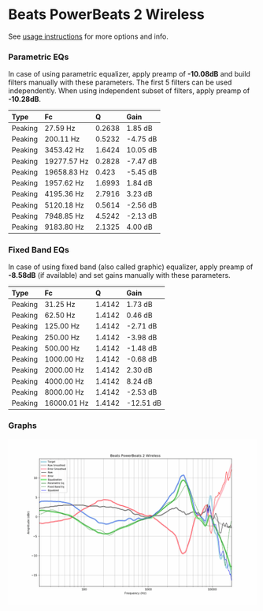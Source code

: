 # Beats PowerBeats 2 Wireless
See [usage instructions](https://github.com/jaakkopasanen/AutoEq#usage) for more options and info.

### Parametric EQs
In case of using parametric equalizer, apply preamp of **-10.08dB** and build filters manually
with these parameters. The first 5 filters can be used independently.
When using independent subset of filters, apply preamp of **-10.28dB**.

| Type    | Fc          |      Q | Gain     |
|:--------|:------------|:-------|:---------|
| Peaking | 27.59 Hz    | 0.2638 | 1.85 dB  |
| Peaking | 200.11 Hz   | 0.5232 | -4.75 dB |
| Peaking | 3453.42 Hz  | 1.6424 | 10.05 dB |
| Peaking | 19277.57 Hz | 0.2828 | -7.47 dB |
| Peaking | 19658.83 Hz | 0.423  | -5.45 dB |
| Peaking | 1957.62 Hz  | 1.6993 | 1.84 dB  |
| Peaking | 4195.36 Hz  | 2.7916 | 3.23 dB  |
| Peaking | 5120.18 Hz  | 0.5614 | -2.56 dB |
| Peaking | 7948.85 Hz  | 4.5242 | -2.13 dB |
| Peaking | 9183.80 Hz  | 2.1325 | 4.00 dB  |

### Fixed Band EQs
In case of using fixed band (also called graphic) equalizer, apply preamp of **-8.58dB**
(if available) and set gains manually with these parameters.

| Type    | Fc          |      Q | Gain      |
|:--------|:------------|:-------|:----------|
| Peaking | 31.25 Hz    | 1.4142 | 1.73 dB   |
| Peaking | 62.50 Hz    | 1.4142 | 0.46 dB   |
| Peaking | 125.00 Hz   | 1.4142 | -2.71 dB  |
| Peaking | 250.00 Hz   | 1.4142 | -3.98 dB  |
| Peaking | 500.00 Hz   | 1.4142 | -1.48 dB  |
| Peaking | 1000.00 Hz  | 1.4142 | -0.68 dB  |
| Peaking | 2000.00 Hz  | 1.4142 | 2.30 dB   |
| Peaking | 4000.00 Hz  | 1.4142 | 8.24 dB   |
| Peaking | 8000.00 Hz  | 1.4142 | -2.53 dB  |
| Peaking | 16000.01 Hz | 1.4142 | -12.51 dB |

### Graphs
![](./Beats%20PowerBeats%202%20Wireless.png)